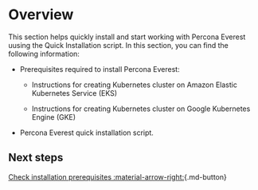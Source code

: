 # Overview

This section helps quickly install and start working with Percona Everest uusing the Quick Installation script. In this section, you can find the following information:

* Prerequisites required to install Percona Everest:

     * Instructions for creating Kubernetes cluster on Amazon Elastic Kubernetes Service (EKS)

     * Instructions for creating Kubernetes cluster on Google Kubernetes Engine (GKE)

* Percona Everest quick installation script.

<!-- 
* Instruction on configuring the database health monitoring with PMM
-->

## Next steps

 [Check installation prerequisites :material-arrow-right:](qs-prerequisites.md){.md-button}
